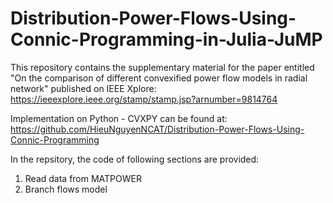 # Distribution-Power-Flows-Using-Connic-Programming-in-Julia-JuMP
This repository contains the supplementary material for the paper entitled "On the comparison of different convexified power flow models in radial network" published on IEEE Xplore: https://ieeexplore.ieee.org/stamp/stamp.jsp?arnumber=9814764

Implementation on Python - CVXPY can be found at: https://github.com/HieuNguyenNCAT/Distribution-Power-Flows-Using-Connic-Programming

In the repsitory, the code of following sections are provided:
1. Read data from MATPOWER
2. Branch flows model
